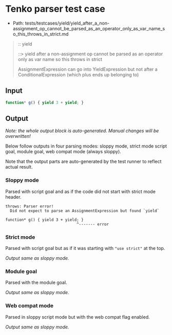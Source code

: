 # Tenko parser test case

- Path: tests/testcases/yield/yield_after_a_non-assignment_op_cannot_be_parsed_as_an_operator_only_as_var_name_so_this_throws_in_strict.md

> :: yield
>
> ::> yield after a non-assignment op cannot be parsed as an operator only as var name so this throws in strict
>
> AssignmentExpression can go into YieldExpression but not after a ConditionalExpression (which plus ends up belonging to)

## Input


`````js
function* g() { yield 3 + yield; }
`````

## Output

_Note: the whole output block is auto-generated. Manual changes will be overwritten!_

Below follow outputs in four parsing modes: sloppy mode, strict mode script goal, module goal, web compat mode (always sloppy).

Note that the output parts are auto-generated by the test runner to reflect actual result.

### Sloppy mode

Parsed with script goal and as if the code did not start with strict mode header.

`````
throws: Parser error!
  Did not expect to parse an AssignmentExpression but found `yield`

function* g() { yield 3 + yield; }
                               ^------- error
`````

### Strict mode

Parsed with script goal but as if it was starting with `"use strict"` at the top.

_Output same as sloppy mode._

### Module goal

Parsed with the module goal.

_Output same as sloppy mode._

### Web compat mode

Parsed in sloppy script mode but with the web compat flag enabled.

_Output same as sloppy mode._
